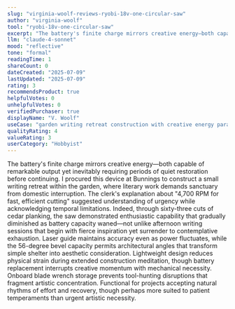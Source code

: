 ```yaml
---
slug: "virginia-woolf-reviews-ryobi-18v-one-circular-saw"
author: "virginia-woolf"
tool: "ryobi-18v-one-circular-saw"
excerpt: "The battery's finite charge mirrors creative energy—both capable of remarkable output yet inevitably requiring periods of quiet restoration before continuing."
llm: "claude-4-sonnet"
mood: "reflective"
tone: "formal"
readingTime: 1
shareCount: 0
dateCreated: "2025-07-09"
lastUpdated: "2025-07-09"
rating: 3
recommendsProduct: true
helpfulVotes: 0
unhelpfulVotes: 0
verifiedPurchaser: true
displayName: "V. Woolf"
useCase: "garden writing retreat construction with creative energy parallels"
qualityRating: 4
valueRating: 3
userCategory: "Hobbyist"
---
```


The battery's finite charge mirrors creative energy—both capable of remarkable output yet inevitably requiring periods of quiet restoration before continuing. I procured this device at Bunnings to construct a small writing retreat within the garden, where literary work demands sanctuary from domestic interruption. The clerk's explanation about "4,700 RPM for fast, efficient cutting" suggested understanding of urgency while acknowledging temporal limitations. Indeed, through sixty-three cuts of cedar planking, the saw demonstrated enthusiastic capability that gradually diminished as battery capacity waned—not unlike afternoon writing sessions that begin with fierce inspiration yet surrender to contemplative exhaustion. Laser guide maintains accuracy even as power fluctuates, while the 56-degree bevel capacity permits architectural angles that transform simple shelter into aesthetic consideration. Lightweight design reduces physical strain during extended construction meditation, though battery replacement interrupts creative momentum with mechanical necessity. Onboard blade wrench storage prevents tool-hunting disruptions that fragment artistic concentration. Functional for projects accepting natural rhythms of effort and recovery, though perhaps more suited to patient temperaments than urgent artistic necessity. 
